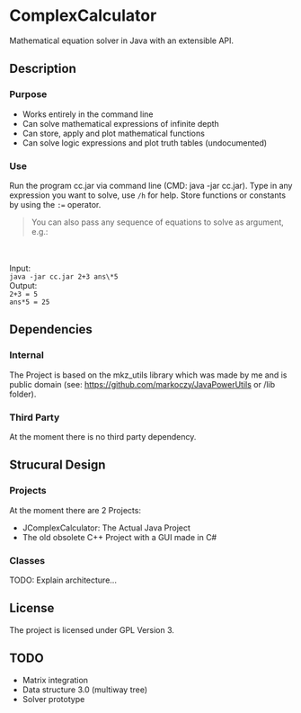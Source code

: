 # ComplexCalculator
Mathematical equation solver in Java with an extensible API.

## Description

### Purpose

* Works entirely in the command line
* Can solve mathematical expressions of infinite depth
* Can store, apply and plot mathematical functions
* Can solve logic expressions and plot truth tables (undocumented)

### Use

Run the program cc.jar via command line (CMD: java -jar cc.jar). Type in any
expression you want to solve, use <code>/h</code> for help. Store functions or 
constants by using the <code>:=</code> operator.

>You can also pass any sequence of equations to solve as argument, e.g.:
<br>
<br>
Input:<br><code>java -jar cc.jar 2+3 ans\*5</code><br>
Output:<br><code>2+3 = 5<br>ans*5 = 25</code>
</code>

## Dependencies

### Internal

The Project is based on the mkz_utils library which was made by me and is public
domain (see: <https://github.com/markoczy/JavaPowerUtils> or /lib folder).

### Third Party

At the moment there is no third party dependency.

## Strucural Design

### Projects

At the moment there are 2 Projects:

- JComplexCalculator: The Actual Java Project
- The old obsolete C++ Project with a GUI made in C#

### Classes

TODO: Explain architecture...

## License

The project is licensed under GPL Version 3.

## TODO

- Matrix integration
- Data structure 3.0 (multiway tree)
- Solver prototype